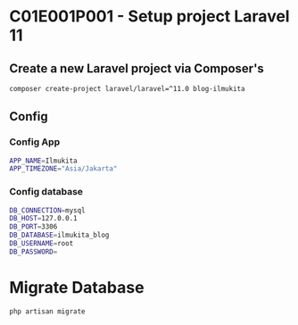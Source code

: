 # C01E001P001 - Setup project Laravel 11

## Create a new Laravel project via Composer's

```bash
composer create-project laravel/laravel=^11.0 blog-ilmukita
```

## Config

### Config App

```bash
APP_NAME=Ilmukita
APP_TIMEZONE="Asia/Jakarta"
```

### Config database

```bash
DB_CONNECTION=mysql
DB_HOST=127.0.0.1
DB_PORT=3306
DB_DATABASE=ilmukita_blog
DB_USERNAME=root
DB_PASSWORD=
```

# Migrate Database

```bash
php artisan migrate
```
